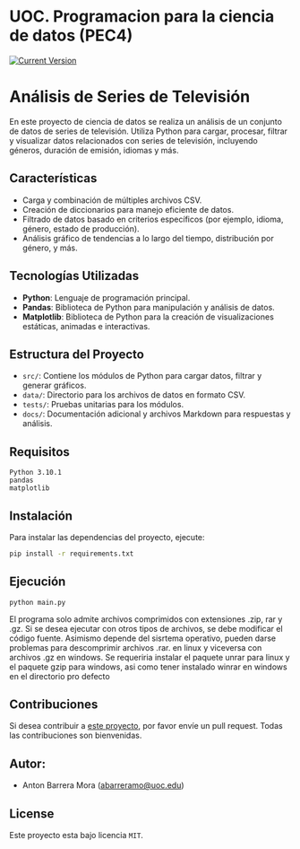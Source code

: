 UOC. Programacion para la ciencia de datos (PEC4)
============
[![Current Version](https://img.shields.io/badge/version-1.0-green.svg)](https://github.com/Kamaranis/PEC4) 

# Análisis de Series de Televisión

En este proyecto de ciencia de datos se realiza un análisis de un conjunto de datos de series de televisión. Utiliza Python para cargar, procesar, filtrar y visualizar datos relacionados con series de televisión, incluyendo géneros, duración de emisión, idiomas y más.

## Características

- Carga y combinación de múltiples archivos CSV.
- Creación de diccionarios para manejo eficiente de datos.
- Filtrado de datos basado en criterios específicos (por ejemplo, idioma, género, estado de producción).
- Análisis gráfico de tendencias a lo largo del tiempo, distribución por género, y más.

## Tecnologías Utilizadas

- **Python**: Lenguaje de programación principal.
- **Pandas**: Biblioteca de Python para manipulación y análisis de datos.
- **Matplotlib**: Biblioteca de Python para la creación de visualizaciones estáticas, animadas e interactivas.

## Estructura del Proyecto

- `src/`: Contiene los módulos de Python para cargar datos, filtrar y generar gráficos.
- `data/`: Directorio para los archivos de datos en formato CSV.
- `tests/`: Pruebas unitarias para los módulos.
- `docs/`: Documentación adicional y archivos Markdown para respuestas y análisis.

## Requisitos
```
Python 3.10.1
pandas
matplotlib
```

## Instalación
Para instalar las dependencias del proyecto, ejecute:

```bash
pip install -r requirements.txt
```

## Ejecución
```
python main.py
```
El programa solo admite archivos comprimidos con extensiones .zip, rar y .gz. Si se desea ejecutar con otros tipos de archivos, se debe modificar el código fuente. Asimismo depende del sisrtema operativo, pueden darse problemas para descomprimir archivos .rar. en linux y viceversa con archivos .gz en windows.
Se requeriria instalar el paquete unrar para linux y el paquete gzip para windows, asi como tener instalado winrar en windows en el directorio pro defecto

## Contribuciones
Si desea contribuir a [este proyecto](https://github.com/Kamaranis/PEC4), por favor envíe un pull request. Todas las contribuciones son bienvenidas.

## Autor:
- Anton Barrera Mora (abarreramo@uoc.edu)

## License
Este proyecto esta bajo licencia `MIT`.
